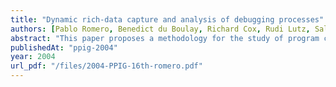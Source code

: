 ```yaml
---
title: "Dynamic rich-data capture and analysis of debugging processes"
authors: [Pablo Romero, Benedict du Boulay, Richard Cox, Rudi Lutz, Sallyann Bryant]
abstract: "This paper proposes a methodology for the study of program comprehension and debugging through the capture and analysis of rich process data. A software debugging environment with enhanced functionality is used to capture these data and a mixture of qualitative and quantitative approaches is employed to analyse them. The functionality added to the software debugging environment allows it to record the programmers’ verbalisations, their focus of visual attention and their keyboard and mouse actions. These synchronous data are analysed to build a model that relates debugging expertise to strategy in terms of representation coordination and individual differences in representation use."
publishedAt: "ppig-2004"
year: 2004
url_pdf: "/files/2004-PPIG-16th-romero.pdf"
---
```

